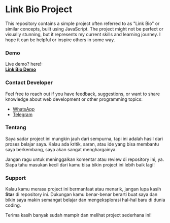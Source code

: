 # Link Bio Project  

This repository contains a simple project often referred to as "Link Bio" or similar concepts, built using JavaScript. The project might not be perfect or visually stunning, but it represents my current skills and learning journey. I hope it can be helpful or inspire others in some way.  

### Demo  
Live demo? here!:  
[**Link Bio Demo**](https://contacts.afsin.store)  

### Contact Developer  
Feel free to reach out if you have feedback, suggestions, or want to share knowledge about web development or other programming topics:  
- [WhatsApp](https://wa.me/6283873123398)  
- [Telegram](https://t.me/afsin_store)  

### Tentang  
Saya sadar project ini mungkin jauh dari sempurna, tapi ini adalah hasil dari proses belajar saya. Kalau ada kritik, saran, atau ide yang bisa membantu saya berkembang, saya akan sangat menghargainya.  

Jangan ragu untuk meninggalkan komentar atau review di repository ini, ya. Siapa tahu masukan kecil dari kamu bisa bikin project ini lebih baik lagi!  

### Support  
Kalau kamu merasa project ini bermanfaat atau menarik, jangan lupa kasih **Star** di repository ini. Dukungan kamu benar-benar berarti buat saya dan bikin saya makin semangat belajar dan mengeksplorasi hal-hal baru di dunia coding.  

Terima kasih banyak sudah mampir dan melihat project sederhana ini!
